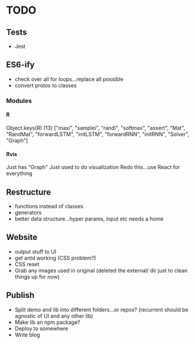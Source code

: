 # TODO

## Tests

* Jest

## ES6-ify

* check over all for loops...replace all possible
* convert protos to classes

### Modules

#### R

Object.keys(R)
(13) ["maxi", "samplei", "randi", "softmax", "assert", "Mat", "RandMat", "forwardLSTM", "initLSTM", "forwardRNN", "initRNN", "Solver", "Graph"]

#### Rvis

Just has "Graph"
Just used to do visualization
Redo this...use React for everything

## Restructure

* functions instead of classes
* generators
* better data structure...hyper params, input etc needs a home

## Website

* output stuff to UI
* get antd working (CSS problem?)
* CSS reset
* Grab any images used in original (deleted the external/ dir just to clean things up for now)

## Publish

* Split demo and lib into different folders...or repos? (recurrent should be agnostic of UI and any other lib)
* Make lib an npm package?
* Deploy to somewhere
* Write blog
